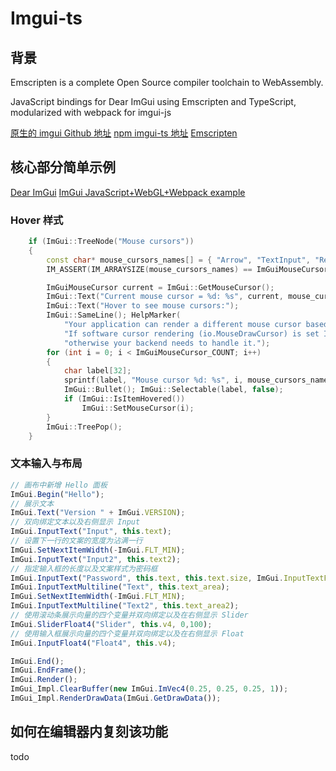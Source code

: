 # Imgui-ts

## 背景

Emscripten is a complete Open Source compiler toolchain to WebAssembly.

JavaScript bindings for Dear ImGui using Emscripten and TypeScript, modularized with webpack for imgui-js

[原生的 imgui Github 地址](https://www.npmjs.com/package/@zhobo63/imgui-ts)
[npm imgui-ts 地址](https://www.npmjs.com/package/@zhobo63/imgui-ts)
[Emscripten](https://emscripten.org/docs/introducing_emscripten/about_emscripten.html)

## 核心部分简单示例

[Dear ImGui](https://github.com/ocornut/imgui/blob/master/docs/README.md)
[ImGui JavaScript+WebGL+Webpack example](https://zhobo63.github.io/imgui-ts/)

### Hover 样式

``` c++
    if (ImGui::TreeNode("Mouse cursors"))
    {
        const char* mouse_cursors_names[] = { "Arrow", "TextInput", "ResizeAll", "ResizeNS", "ResizeEW", "ResizeNESW", "ResizeNWSE", "Hand", "NotAllowed" };
        IM_ASSERT(IM_ARRAYSIZE(mouse_cursors_names) == ImGuiMouseCursor_COUNT);

        ImGuiMouseCursor current = ImGui::GetMouseCursor();
        ImGui::Text("Current mouse cursor = %d: %s", current, mouse_cursors_names[current]);
        ImGui::Text("Hover to see mouse cursors:");
        ImGui::SameLine(); HelpMarker(
            "Your application can render a different mouse cursor based on what ImGui::GetMouseCursor() returns. "
            "If software cursor rendering (io.MouseDrawCursor) is set ImGui will draw the right cursor for you, "
            "otherwise your backend needs to handle it.");
        for (int i = 0; i < ImGuiMouseCursor_COUNT; i++)
        {
            char label[32];
            sprintf(label, "Mouse cursor %d: %s", i, mouse_cursors_names[i]);
            ImGui::Bullet(); ImGui::Selectable(label, false);
            if (ImGui::IsItemHovered())
                ImGui::SetMouseCursor(i);
        }
        ImGui::TreePop();
    }
```

### 文本输入与布局

```ts
// 画布中新增 Hello 面板
ImGui.Begin("Hello");
// 展示文本
ImGui.Text("Version " + ImGui.VERSION);
// 双向绑定文本以及右侧显示 Input 
ImGui.InputText("Input", this.text);
// 设置下一行的文案的宽度为沾满一行
ImGui.SetNextItemWidth(-ImGui.FLT_MIN);
ImGui.InputText("Input2", this.text2);
// 指定输入框的长度以及文案样式为密码框
ImGui.InputText("Password", this.text, this.text.size, ImGui.InputTextFlags.Password);
ImGui.InputTextMultiline("Text", this.text_area);
ImGui.SetNextItemWidth(-ImGui.FLT_MIN);
ImGui.InputTextMultiline("Text2", this.text_area2);
// 使用滚动条展示向量的四个变量并双向绑定以及在右侧显示 Slider
ImGui.SliderFloat4("Slider", this.v4, 0,100);
// 使用输入框展示向量的四个变量并双向绑定以及在右侧显示 Float
ImGui.InputFloat4("Float4", this.v4);

ImGui.End();
ImGui.EndFrame();
ImGui.Render();
ImGui_Impl.ClearBuffer(new ImGui.ImVec4(0.25, 0.25, 0.25, 1));
ImGui_Impl.RenderDrawData(ImGui.GetDrawData());
```

## 如何在编辑器内复刻该功能

todo
